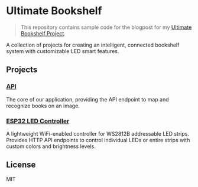 # Ultimate Bookshelf

> This repository contains sample code for the blogpost for my [Ultimate Bookshelf Project](https://joppe.dev).

A collection of projects for creating an intelligent, connected bookshelf system with customizable LED smart features.

## Projects

### [API](API/README.md)

The core of our application, providing the API endpoint to map and recognize books on an image.
### [ESP32 LED Controller](ESP32/README.md)

A lightweight WiFi-enabled controller for WS2812B addressable LED strips. Provides HTTP API endpoints to control individual LEDs or entire strips with custom colors and brightness levels.

## License

MIT
